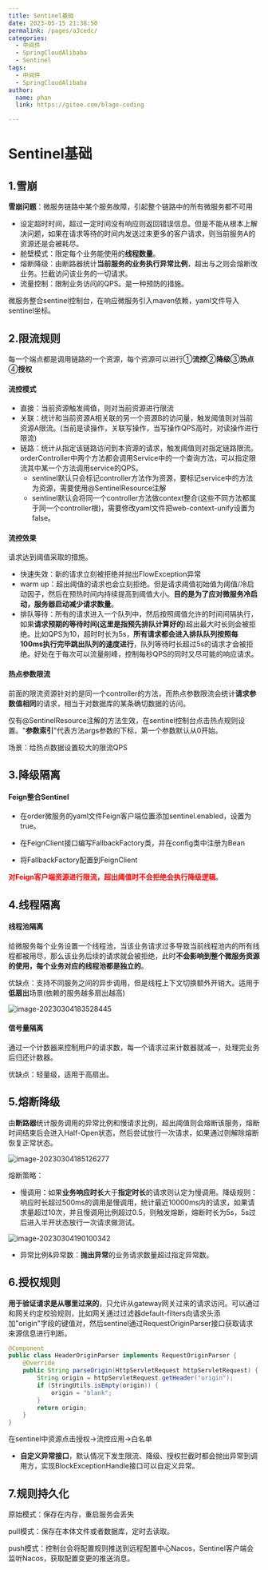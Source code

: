 ```yaml
---
title: Sentinel基础
date: 2023-05-15 21:38:50
permalink: /pages/a3cedc/
categories: 
  - 中间件
  - SpringCloudAlibaba
  - Sentinel
tags: 
  - 中间件
  - SpringCloudAlibaba
author: 
  name: phan
  link: https://gitee.com/blage-coding

---
```

# Sentinel基础

## 1.雪崩

**雪崩问题**：微服务链路中某个服务故障，引起整个链路中的所有微服务都不可用

- 设定超时时间，超过一定时间没有响应则返回错误信息。但是不能从根本上解决问题，如果在请求等待的时间内发送过来更多的客户请求，则当前服务A的资源还是会被耗尽。
- 舱壁模式：限定每个业务能使用的**线程数量**。
- 熔断降级：由断路器统计**当前服务的业务执行异常比例**，超出与之则会熔断改业务。拦截访问该业务的一切请求。
- 流量控制：限制业务访问的QPS。是一种预防的措施。

微服务整合sentinel控制台，在响应微服务引入maven依赖，yaml文件导入sentinel坐标。

## 2.限流规则

每一个端点都是调用链路的一个资源，每个资源可以进行①**流控**②**降级**③**热点**④**授权**

#### 流控模式

- 直接：当前资源触发阈值，则对当前资源进行限流
- 关联：统计和当前资源A相关联的另一个资源B的访问量，触发阈值则对当前资源A限流。(当前是读操作，关联写操作，当写操作QPS高时，对读操作进行限流)
- 链路：统计从指定该链路访问到本资源的请求，触发阈值则对指定链路限流。orderController中两个方法都会调用Service中的一个查询方法，可以指定限流其中某一个方法调用service的QPS。
  - sentinel默认只会标记controller方法作为资源，要标记service中的方法为资源，需要使用@SentinelResource注解
  - sentinel默认会将同一个controller方法做context整合(这些不同方法都属于同一个controller根)，需要修改yaml文件把web-context-unify设置为false。

#### 流控效果

请求达到阈值采取的措施。

- 快速失效：新的请求立刻被拒绝并抛出FlowException异常
- warm up：超出阈值的请求也会立刻拒绝。但是请求阈值初始值为阈值/冷启动因子，然后在预热时间内持续提高到阈值大小。**目的是为了应对微服务冷启动，服务器启动减少请求数量**。
- 排队等待：所有的请求进入一个队列中，然后按照阈值允许的时间间隔执行，如果**请求预期的等待时间(这里是指预先排队计算好的**)超出最大时长则会被拒绝。比如QPS为10，超时时长为5s，**所有请求都会进入排队队列按照每100ms执行完毕跳出队列的速度进行**，队列等待时长超过5s的请求才会被拒绝。好处在于每次可以流量削峰，控制每秒QPS的同时又尽可能的响应请求。

 #### 热点参数限流

前面的限流资源针对的是同一个controller的方法，而热点参数限流会统计**请求参数值相同**的请求，相当于对数据库的某条确切数据的访问。

仅有@SentinelResource注解的方法生效，在sentinel控制台点击热点规则设置。"**参数索引**"代表方法args参数的下标，第一个参数默认从0开始。

场景：给热点数据设置较大的限流QPS

## 3.降级隔离

#### Feign整合Sentinel

- 在order微服务的yaml文件Feign客户端位置添加sentinel.enabled，设置为true。

- 在FeignClient接口编写FallbackFactory类，并在config类中注册为Bean
- 将FallbackFactory配置到FeignClient

<font color="red">**对Feign客户端资源进行限流，超出阈值时不会拒绝会执行降级逻辑**</font>。

## 4.线程隔离

#### 线程池隔离

给微服务每个业务设置一个线程池，当该业务请求过多导致当前线程池内的所有线程都被用尽，那么该业务后续的请求就会被拒绝，此时**不会影响到整个微服务资源的使用，每个业务对应的线程池都是独立的**。

优缺点：支持不同服务之间的异步调用，但是线程上下文切换额外开销大。适用于**低扇出**场景(依赖的服务越多扇出越高)

![image-20230304183528445](https://cdn.staticaly.com/gh/blage-coding/picx-images-hosting@master/20230515/image-20230304183528445.5xeh1rgg4tk0.webp)

#### 信号量隔离

通过一个计数器来控制用户的请求数，每一个请求过来计数器就减一，处理完业务后归还计数器。

优缺点：轻量级，适用于高扇出。

## 5.熔断降级

由**断路器**统计服务调用的异常比例和慢请求比例，超出阈值则会熔断该服务，熔断时间结束后会进入Half-Open状态，然后尝试放行一次请求，如果通过则解除熔断恢复正常状态。

![image-20230304185126277](https://cdn.staticaly.com/gh/blage-coding/picx-images-hosting@master/20230515/image-20230304185126277.6zqqpmfnsm00.webp)

熔断策略：

- 慢调用：如果**业务响应时长**大于**指定时长**的请求则认定为慢调用。降级规则：响应时长超过500ms的调用是慢调用，统计最近10000ms内的请求，如果请求量超过10次，并且慢调用比例超过0.5，则触发熔断，熔断时长为5s，5s过后进入半开状态放行一次请求做测试。

![image-20230304190100342](https://cdn.staticaly.com/gh/blage-coding/picx-images-hosting@master/20230515/image-20230304190100342.1m6jjklu4lpc.webp)

- 异常比例&异常数：**抛出异常**的业务请求数量超过指定异常数。

## 6.授权规则

**用于验证请求是从哪里过来的**，只允许从gateway网关过来的请求访问。可以通过和网关约定校验规则，比如网关通过过滤器default-filters向请求头添加"origin"字段的键值对，然后sentinel通过RequestOriginParser接口获取请求来源信息进行判断。

```java
@Component
public class HeaderOriginParser implements RequestOriginParser {
    @Override
    public String parseOrigin(HttpServletRequest httpServletRequest) {
        String origin = httpServletRequest.getHeader("origin");
        if (StringUtils.isEmpty(origin)) {
            origin = "blank";
        }
        return origin;
    }
}
```

在sentinel中资源点击授权->流控应用->白名单

- **自定义异常接口**，默认情况下发生限流、降级、授权拦截时都会抛出异常到调用方，实现BlockExceptionHandle接口可以自定义异常。

## 7.规则持久化

原始模式：保存在内存，重启服务会丢失

pull模式：保存在本体文件或者数据库，定时去读取。

push模式：控制台会将配置规则推送到远程配置中心Nacos，Sentinel客户端会监听Nacos，获取配置变更的推送消息。
